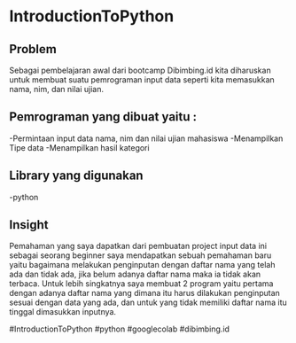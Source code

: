 # IntroductionToPython
## Problem
Sebagai pembelajaran awal dari bootcamp Dibimbing.id kita diharuskan untuk membuat suatu pemrograman input data seperti kita memasukkan nama, nim, dan nilai ujian.
## Pemrograman yang dibuat yaitu :
-Permintaan input data nama, nim dan nilai ujian mahasiswa
-Menampilkan Tipe data
-Menampilkan hasil kategori 

## Library yang digunakan
-python

## Insight
Pemahaman yang saya dapatkan dari pembuatan project input data ini sebagai seorang beginner saya mendapatkan sebuah pemahaman baru yaitu bagaimana melakukan penginputan dengan daftar nama yang telah ada dan tidak ada, jika belum adanya daftar nama maka ia tidak akan terbaca. Untuk lebih singkatnya saya membuat 2 program yaitu pertama dengan adanya daftar nama yang dimana itu harus dilakukan penginputan sesuai dengan data yang ada, dan untuk yang tidak memiliki daftar nama itu tinggal dimasukkan inputnya.

#IntroductionToPython #python #googlecolab #dibimbing.id
